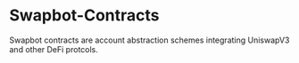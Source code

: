 # Swapbot-Contracts

Swapbot contracts are account abstraction schemes integrating UniswapV3 and other DeFi protcols.

